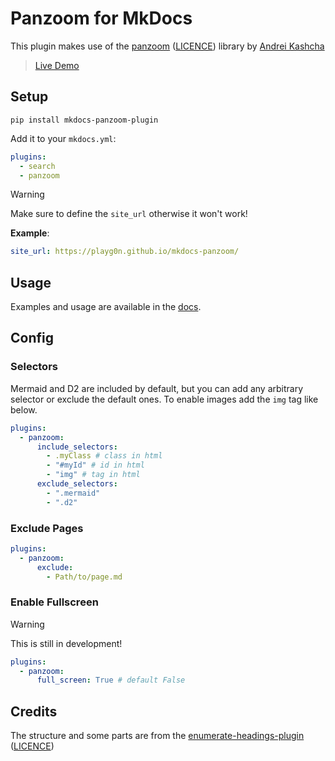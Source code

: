 # Panzoom for MkDocs

This plugin makes use of the [panzoom](https://github.com/anvaka/panzoom) ([LICENCE](./mkdocs_panzoom_plugin/panzoom/LICENCE)) library by [Andrei Kashcha](https://github.com/anvaka)

> [Live Demo](https://playg0n.github.io/mkdocs-panzoom/)

## Setup

`pip install mkdocs-panzoom-plugin`

Add it to your `mkdocs.yml`:

```yml
plugins:
  - search
  - panzoom

```

> [!WARNING]
>Make sure to define the `site_url` otherwise it won't work!
>
>**Example**:
>
>```yaml
>site_url: https://playg0n.github.io/mkdocs-panzoom/
>```

## Usage

Examples and usage are available in the [docs](https://playg0n.github.io/mkdocs-panzoom/).

## Config

### Selectors

Mermaid and D2 are included by default, but you can add any arbitrary selector or exclude the default ones.
To enable images add the `img` tag like below.

```yaml
plugins:
  - panzoom:
      include_selectors:
        - .myClass # class in html
        - "#myId" # id in html
        - "img" # tag in html
      exclude_selectors:
        - ".mermaid"
        - ".d2"
```

### Exclude Pages

```yml
plugins:
  - panzoom:
      exclude:
        - Path/to/page.md
```

### Enable Fullscreen

> [!WARNING]
>This is still in development!

```yml
plugins:
  - panzoom:
      full_screen: True # default False
```

## Credits

The structure and some parts are from the [enumerate-headings-plugin](https://github.com/timvink/mkdocs-enumerate-headings-plugin) ([LICENCE](./licences/enumerate-headings-plugin))
